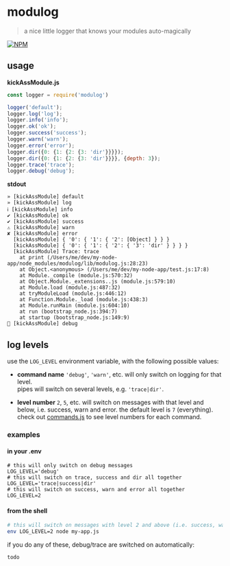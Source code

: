 # modulog

> a nice little logger that knows your modules auto-magically

[![NPM][1]][2]


## usage

**kickAssModule.js**

```js
const logger = require('modulog')

logger('default');
logger.log('log');
logger.info('info');
logger.ok('ok');
logger.success('success');
logger.warn('warn');
logger.error('error');
logger.dir({0: {1: {2: {3: 'dir'}}}});
logger.dir({0: {1: {2: {3: 'dir'}}}}, {depth: 3});
logger.trace('trace');
logger.debug('debug');
```

**stdout**

```commandline
» [kickAssModule] default
» [kickAssModule] log
ℹ [kickAssModule] info
✔ [kickAssModule] ok
✔ [kickAssModule] success
⚠ [kickAssModule] warn
✘ [kickAssModule] error
  [kickAssModule] { '0': { '1': { '2': [Object] } } }
  [kickAssModule] { '0': { '1': { '2': { '3': 'dir' } } } }
  [kickAssModule] Trace: trace
    at print (/Users/me/dev/my-node-app/node_modules/modulog/lib/modulog.js:28:23)
    at Object.<anonymous> (/Users/me/dev/my-node-app/test.js:17:8)
    at Module._compile (module.js:570:32)
    at Object.Module._extensions..js (module.js:579:10)
    at Module.load (module.js:487:32)
    at tryModuleLoad (module.js:446:12)
    at Function.Module._load (module.js:438:3)
    at Module.runMain (module.js:604:10)
    at run (bootstrap_node.js:394:7)
    at startup (bootstrap_node.js:149:9)
🐞 [kickAssModule] debug
```


## log levels

use the `LOG_LEVEL` environment variable, with the following possible values:

- **command name**
  `'debug'`, `'warn'`, etc. will only switch on logging for that level.  
  pipes will switch on several levels, e.g. `'trace|dir'`.

- **level number**
  `2`, `5`, etc. will switch on messages with that level and below, i.e. success, warn and error. the default level is `7` (everything).
  check out [commands.js][101] to see level numbers for each command.


### examples

#### in your .env

```dotenv
# this will only switch on debug messages
LOG_LEVEL='debug'
# this will switch on trace, success and dir all together
LOG_LEVEL='trace|success|dir'
# this will switch on success, warn and error all together
LOG_LEVEL=2
```

#### from the shell

```bash
# this will switch on messages with level 2 and above (i.e. success, warn and error)
env LOG_LEVEL=2 node my-app.js
```

if you do any of these, debug/trace are switched on automatically:

```bash
todo
```




[1]: https://img.shields.io/npm/v/modulog.svg?style=flat-square
[2]: https://www.npmjs.com/package/modulog
[101]: /lib/commands.js